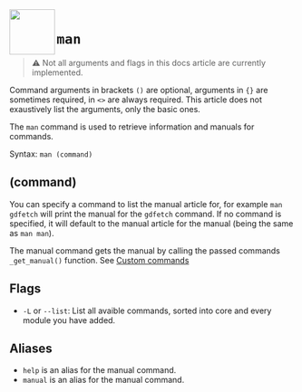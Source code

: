 <a href="https://github.com/Kubulambula/Godot-GDShell">
  <img src="../../../docs/assets/logo.png" align="left" width="80" height="80">
</a>

# `man`

> ⚠️
> Not all arguments and flags in this docs article are currently implemented. 

Command arguments in brackets `()` are optional, arguments in `{}` are sometimes required, in `<>` are always required. This article does not exaustively list the arguments, only the basic ones. 

The `man` command is used to retrieve information and manuals for commands. 

Syntax: ``man (command)``

## (command)

You can specify a command to list the manual article for, for example `man gdfetch` will print the manual for the `gdfetch` command. If no command is specified, it will default to the manual article for the manual (being the same as `man man`). 

The manual command gets the manual by calling the passed commands `_get_manual()` function. See [Custom commands](custom_commands.md#command-manual)

## Flags

- `-L` or `--list`: List all avaible commands, sorted into core and every module you have added. 
<!-- - `-D` or `--docs`: Links you to the apropriate documentation instead of printing in the terminal. --> <!-- TODO -->

## Aliases

- `help` is an alias for the manual command.
- `manual` is an alias for the manual command.
